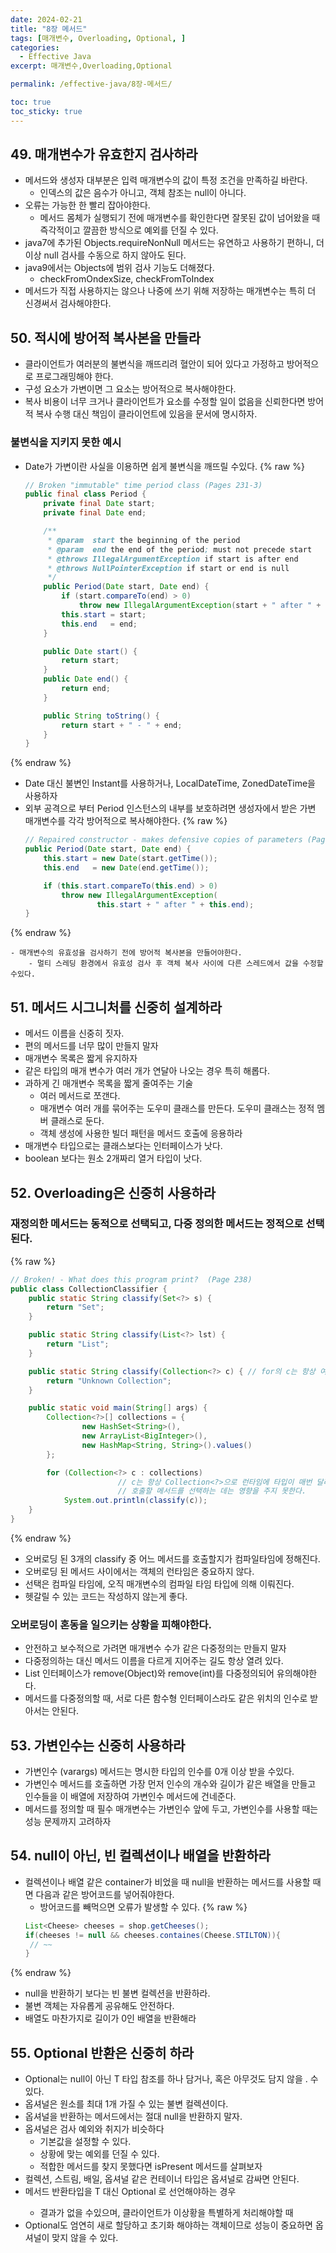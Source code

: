 ```yaml
---
date: 2024-02-21
title: "8장 메서드"
tags: [매개변수, Overloading, Optional, ]
categories:
  - Effective Java
excerpt: 매개변수,Overloading,Optional

permalink: /effective-java/8장-메서드/

toc: true
toc_sticky: true
---
```



## 49. 매개변수가 유효한지 검사하라

- 메서드와 생성자 대부분은 입력 매개변수의 값이 특정 조건을 만족하길 바란다.
	- 인덱스의 값은 음수가 아니고, 객체 참조는 null이 아니다.
- 오류는 가능한 한 빨리 잡아야한다.
	- 메서드 몸체가 실행되기 전에 매개변수를 확인한다면 잘못된 값이 넘어왔을 때 즉각적이고 깔끔한 방식으로 예외를 던질 수 있다.
- java7에 추가된 Objects.requireNonNull 메서드는 유연하고 사용하기 편하니, 더이상 null 검사를 수동으로 하지 않아도 된다.
- java9에서는 Objects에 범위 검사 기능도 더해졌다.
	- checkFromOndexSize, checkFromToIndex
- 메서드가 직접 사용하지는 않으나 나중에 쓰기 위해 저장하는 매개변수는 특히 더 신경써서 검사해야한다.

## 50. 적시에 방어적 복사본을 만들라

- 클라이언트가 여러분의 불변식을 깨뜨리려 혈안이 되어 있다고 가정하고 방어적으로 프로그래밍해야 한다.
- 구성 요소가 가변이면 그 요소는 방어적으로 복사해야한다.
- 복사 비용이 너무 크거나 클라이언트가 요소를 수정할 일이 없음을 신뢰한다면 방어적 복사 수행 대신 책임이 클라이언트에 있음을 문서에 명시하자.

### 불변식을 지키지 못한 예시

- Date가 가변이란 사실을 이용하면 쉽게 불변식을 깨뜨릴 수있다.
{% raw %}
	```java
	// Broken "immutable" time period class (Pages 231-3)
	public final class Period {
	    private final Date start;
	    private final Date end;
	
	    /**
	     * @param  start the beginning of the period
	     * @param  end the end of the period; must not precede start
	     * @throws IllegalArgumentException if start is after end
	     * @throws NullPointerException if start or end is null
	     */
	    public Period(Date start, Date end) {
	        if (start.compareTo(end) > 0)
	            throw new IllegalArgumentException(start + " after " + end);
	        this.start = start;
	        this.end   = end;
	    }
	
	    public Date start() {
	        return start;
	    }
	    public Date end() {
	        return end;
	    }
	
	    public String toString() {
	        return start + " - " + end;
	    }
	}
	```
{% endraw %}

- Date 대신 불변인 Instant를 사용하거나, LocalDateTime, ZonedDateTime을 사용하자
- 외부 공격으로 부터 Period 인스턴스의 내부를 보호하려면 생성자에서 받은 가변 매개변수를 각각 방어적으로 복사해야한다.
{% raw %}
	```java
	// Repaired constructor - makes defensive copies of parameters (Page 232)
	public Period(Date start, Date end) {
	    this.start = new Date(start.getTime());
	    this.end   = new Date(end.getTime());
	
	    if (this.start.compareTo(this.end) > 0)
	        throw new IllegalArgumentException(
	                this.start + " after " + this.end);
	}
	```
{% endraw %}

	- 매개변수의 유효성을 검사하기 전에 방어적 복사본을 만들어야한다.
		- 멀티 스레딩 환경에서 유효성 검사 후 객체 복사 사이에 다른 스레드에서 값을 수정할 수있다.

## 51. 메서드 시그니처를 신중히 설계하라

- 메서드 이름을 신중히 짓자.
- 편의 메서드를 너무 많이 만들지 말자
- 매개변수 목록은 짧게 유지하자
- 같은 타입의 매개 변수가 여러 개가 연달아 나오는 경우 특히 해롭다.
- 과하게 긴 매개변수 목록을 짧게 줄여주는 기술
	- 여러 메서드로 쪼갠다.
	- 매개변수 여러 개를 묶어주는 도우미 클래스를 만든다. 도우미 클래스는 정적 멤버 클래스로 둔다.
	- 객체 생성에 사용한 빌더 패턴을 메서드 호출에 응용하라
- 매개변수 타입으로는 클래스보다는 인터페이스가 낫다.
- boolean 보다는 원소 2개짜리 열거 타입이 낫다.

## 52. Overloading은 신중히 사용하라


### 재정의한 메서드는 동적으로 선택되고, 다중 정의한 메서드는 정적으로 선택된다.
{% raw %}

```java
// Broken! - What does this program print?  (Page 238)
public class CollectionClassifier {
    public static String classify(Set<?> s) {
        return "Set";
    }

    public static String classify(List<?> lst) {
        return "List";
    }

    public static String classify(Collection<?> c) { // for의 c는 항상 여기 해당됨
        return "Unknown Collection";
    }

    public static void main(String[] args) {
        Collection<?>[] collections = {
                new HashSet<String>(),
                new ArrayList<BigInteger>(),
                new HashMap<String, String>().values()
        };

        for (Collection<?> c : collections) 
						// c는 항상 Collection<?>으로 런타임에 타입이 매번 달라지지만, 
						// 호출할 메서드를 선택하는 데는 영향을 주지 못한다.
            System.out.println(classify(c));
    }
}
```
{% endraw %}

- 오버로딩 된 3개의 classify 중 어느 메서드를 호출할지가 컴파일타임에 정해진다.
- 오버로딩 된 메서드 사이에서는 객체의 런타임은 중요하지 않다.
- 선택은 컴파일 타임에, 오직 매개변수의 컴파일 타임 타입에 의해 이뤄진다.
- 헷갈릴 수 있는 코드는 작성하지 않는게 좋다.

### 오버로딩이 혼동을 일으키는 상황을 피해야한다.

- 안전하고 보수적으로 가려면 매개변수 수가 같은 다중정의는 만들지 말자
- 다중정의하는 대신 메서드 이름을 다르게 지어주는 길도 항상 열려 있다.
- List<E> 인터페이스가 remove(Object)와 remove(int)를 다중정의되어 유의해야한다.
- 메서드를 다중정의할 때, 서로 다른 함수형 인터페이스라도 같은 위치의 인수로 받아서는 안된다.

## 53. 가변인수는 신중히 사용하라

- 가변인수 (varargs) 메서드는 명시한 타입의 인수를 0개 이상 받을 수있다.
- 가변인수 메서드를 호출하면 가장 먼저 인수의 개수와 길이가 같은 배열을 만들고 인수들을 이 배열에 저장하여 가변인수 메서드에 건네준다.
- 메서드를 정의할 때 필수 매개변수는 가변인수 앞에 두고, 가변인수를 사용할 때는 성능 문제까지 고려하자

## 54. null이 아닌, 빈 컬렉션이나 배열을 반환하라

- 컬렉션이나 배열 같은 container가 비었을 때 null을 반환하는 메서드를 사용할 때면 다음과 같은 방어코드를 넣어줘야한다.
	- 방어코드를 빼먹으면 오류가 발생할 수 있다.
{% raw %}
	```java
	List<Cheese> cheeses = shop.getCheeses();
	if(cheeses != null && cheeses.containes(Cheese.STILTON)){
	 // ~~
	}
	```
{% endraw %}

- null을 반환하기 보다는 빈 불변 컬렉션을 반환하라.
- 불변 객체는 자유롭게 공유해도 안전하다.
- 배열도 마찬가지로 길이가 0인 배열을 반환해라

## 55. Optional 반환은 신중히 하라

- Optional<T>는 null이 아닌 T 타입 참조를 하나 담거나, 혹은 아무것도 담지 않을 . 수있다.
- 옵셔널은 원소를 최대 1개 가질 수 있는 불변 컬렉션이다.
- 옵셔널을 반환하는 메서드에서는 절대 null을 반환하지 말자.
- 옵셔널은 검사 예외와 취지가 비슷하다
	- 기본값을 설정할 수 있다.
	- 상황에 맞는 예외를 던질 수 있다.
	- 적합한 메서드를 찾지 못했다면 isPresent 메서드를 살펴보자
- 컬렉션, 스트림, 배일, 옵셔널 같은 컨테이너 타입은 옵셔널로 감싸면 안된다.
- 메서드 반환타입을 T 대신 Optional<T> 로 선언해야하는 경우
	- 결과가 없을 수있으며, 클라이언트가 이상황을 특별하게 처리해야할 때
- Optional도 엄연히 새로 할당하고 초기화 해야하는 객체이므로 성능이 중요하면 옵셔널이 맞지 않을 수 있다.
